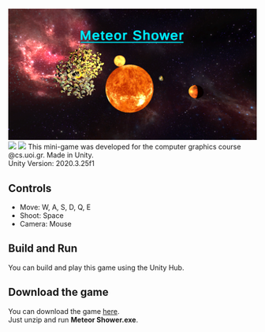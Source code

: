 ![MeteorShower](https://github.com/PetrosKarampas/MeteorShower/blob/main/Assets/Images/MeteorShower.png)
![](https://github.com/PetrosKarampas/MeteorShower/blob/main/Assets/Images/MSgif1.gif) ![](https://github.com/PetrosKarampas/MeteorShower/blob/main/Assets/Images/MSgif2.gif)
This mini-game was developed for the computer graphics course @cs.uoi.gr. Made in Unity.<br />
Unity Version: 2020.3.25f1
## Controls
- Move: W, A, S, D, Q, E
- Shoot: Space
- Camera: Mouse
## Build and Run
You can build and play this game using the Unity Hub. 
## Download the game
You can download the game [here](https://github.com/PetrosKarampas/MeteorShower/releases/download/v1.0.0/MeteorShowerBuild.zip).<br />
Just unzip and run **Meteor Shower.exe**.
